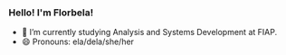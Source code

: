 ### Hello! I'm Florbela!

- 🌱 I’m currently studying Analysis and Systems Development at FIAP.
- 😄 Pronouns: ela/dela/she/her
